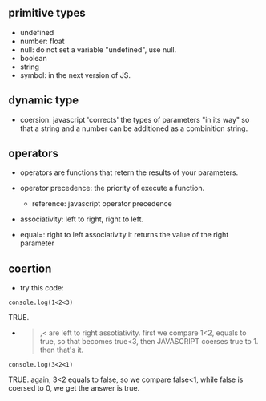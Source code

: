 ## primitive types

- undefined
- number: float
- null: do not set a variable "undefined", use null.
- boolean
- string
- symbol: in the next version of JS.

## dynamic type

- coersion: javascript 'corrects' the types of parameters "in its way"
so that a string and a number can be additioned as a combinition string.


## operators
- operators are functions that retern the results of your parameters.
- operator precedence: the priority of execute a function.
  - reference: javascript operator precedence
- associativity: left to right, right to left.

- equal=: right to left associativity
  it returns the value of the right parameter
  
## coertion

- try this code:
```
console.log(1<2<3)
```
TRUE.
- >,< are left to right assotiativity.
first we compare 1<2, equals to true, so that becomes true<3,
then JAVASCRIPT coerses true to 1.
then that's it.

```
console.log(3<2<1)
```
TRUE.
again, 3<2 equals to false, so we compare false<1,
while false is coersed to 0, we get the answer is true.





